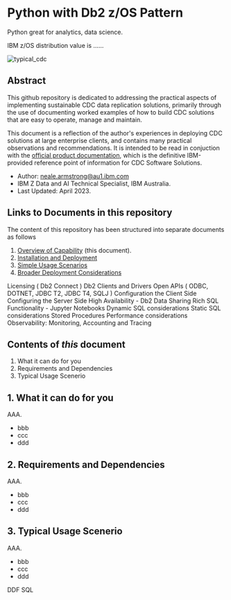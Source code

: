 # Python with Db2 z/OS Pattern 

Python great for analytics, data science.

IBM z/OS distribution value is ......

![typical_cdc](./images/typical_cdc.JPG)




## Abstract
This github repository is dedicated to addressing the practical aspects of implementing sustainable CDC data replication solutions, primarily 
through the use of documenting worked examples of how to build CDC solutions that are easy to operate, manage and maintain.

This document is a reflection of the author's experiences in deploying CDC solutions at large enterprise clients, and contains 
many practical observations and recommendations. 
It is intended to be read in conjuction with 
the [official product documentation](https://www.ibm.com/docs/en/idr/11.4.0?topic=change-data-capture-cdc-replication), 
which is the definitive IBM-provided reference point of information for CDC Software Solutions.

* Author: neale.armstrong@au1.ibm.com
* IBM Z Data and AI Technical Specialist, IBM Australia.
* Last Updated: April 2023.


## Links to Documents in this repository
The content of this repository has been structured into separate documents as follows

1. [Overview of Capability](https://github.com/zeditor01/cdc_examples/blob/main/create_scale_sustain_cdc_systems.md) (this document).
2. [Installation and Deployment](https://github.com/zeditor01/cdc_examples/blob/main/documents/deploy_remotecdccapture_db2zos.md)
3. [Simple Usage Scenarios](https://github.com/zeditor01/cdc_examples/blob/main/documents/deploy_admintools.md)
4. [Broader Deployment Considerations](https://github.com/zeditor01/cdc_examples/blob/main/documents/deploy_chcclp_zos.md)

Licensing ( Db2 Connect )
Db2 Clients and Drivers
Open APIs ( ODBC, DOTNET, JDBC T2, JDBC T4, SQLJ ) 
Configuration the Client Side 
Configuring the Server Side
High Availability - Db2 Data Sharing
Rich SQL Functionality - Jupyter Notebooks
Dynamic SQL considerations
Static SQL considerations
Stored Procedures
Performance considerations
Observability: Monitoring, Accounting and Tracing 



## Contents of *this* document

1. What it can do for you
2. Requirements and Dependencies
3. Typical Usage Scenerio 



## 1. What it can do for you
AAA. 
* bbb
* ccc
* ddd 


## 2. Requirements and Dependencies
AAA. 
* bbb
* ccc
* ddd


## 3. Typical Usage Scenerio
AAA. 
* bbb
* ccc
* ddd 

DDF SQL






